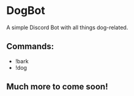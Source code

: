 # DogBot
A simple Discord Bot with all things dog-related.

## Commands:
- !bark
- !dog

## Much more to come soon!
